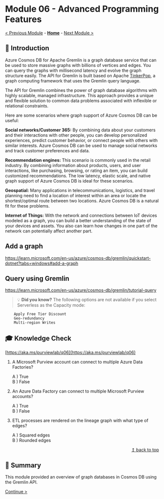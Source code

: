 # Module 06 - Advanced Programming Features

[< Previous Module](../modules/module05.md) - **[Home](../README.md)** - [Next Module >](../modules/module07.md)

## :loudspeaker: Introduction

Azure Cosmos DB for Apache Gremlin is a graph database service that can be used to store massive graphs with billions of vertices and edges. You can query the graphs with millisecond latency and evolve the graph structure easily. The API for Gremlin is built based on Apache [TinkerPop](https://tinkerpop.apache.org/), a graph computing framework that uses the Gremlin query language.

The API for Gremlin combines the power of graph database algorithms with highly scalable, managed infrastructure. This approach provides a unique and flexible solution to common data problems associated with inflexible or relational constraints.

Here are some scenarios where graph support of Azure Cosmos DB can be useful:

**Social networks/Customer 365:** By combining data about your customers and their interactions with other people, you can develop personalized experiences, predict customer behavior, or connect people with others with similar interests. Azure Cosmos DB can be used to manage social networks and track customer preferences and data.

**Recommendation engines:** This scenario is commonly used in the retail industry. By combining information about products, users, and user interactions, like purchasing, browsing, or rating an item, you can build customized recommendations. The low latency, elastic scale, and native graph support of Azure Cosmos DB is ideal for these scenarios.

**Geospatial:** Many applications in telecommunications, logistics, and travel planning need to find a location of interest within an area or locate the shortest/optimal route between two locations. Azure Cosmos DB is a natural fit for these problems.

**Internet of Things:** With the network and connections between IoT devices modeled as a graph, you can build a better understanding of the state of your devices and assets. You also can learn how changes in one part of the network can potentially affect another part.


## Add a graph
https://learn.microsoft.com/en-us/azure/cosmos-db/gremlin/quickstart-dotnet?tabs=windows#add-a-graph

## Query using Gremlin
https://learn.microsoft.com/en-us/azure/cosmos-db/gremlin/tutorial-query

> :bulb: **Did you know?**
>The following options are not available if you select Serverless as the Capacity mode:

        Apply Free Tier Discount
        Geo-redundancy
        Multi-region Writes


## :mortar_board: Knowledge Check

[https://aka.ms/purviewlab/q06](https://aka.ms/purviewlab/q06)

1. A Microsoft Purview account can connect to multiple Azure Data Factories?

    A ) True  
    B ) False

2. An Azure Data Factory can connect to multiple Microsoft Purview accounts?

    A ) True  
    B ) False  

3. ETL processes are rendered on the lineage graph with what type of edges?

    A ) Squared edges  
    B ) Rounded edges  

<div align="right"><a href="#module-06---lineage">↥ back to top</a></div>

## :tada: Summary

This module provided an overview of graph databases in Cosmos DB using the Gremlin API.

[Continue >](../modules/module07.md)

